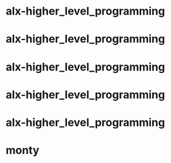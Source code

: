 # alx-higher_level_programming
# alx-higher_level_programming
# alx-higher_level_programming
# alx-higher_level_programming
# alx-higher_level_programming
# monty
